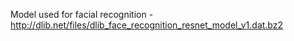 Model used for facial recognition - http://dlib.net/files/dlib_face_recognition_resnet_model_v1.dat.bz2
<br/>
